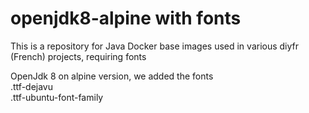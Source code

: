# openjdk8-alpine with fonts

This is a repository for Java Docker base images used in various diyfr (French) projects, requiring fonts

OpenJdk 8 on alpine version, we added the fonts  
.ttf-dejavu   
.ttf-ubuntu-font-family  
